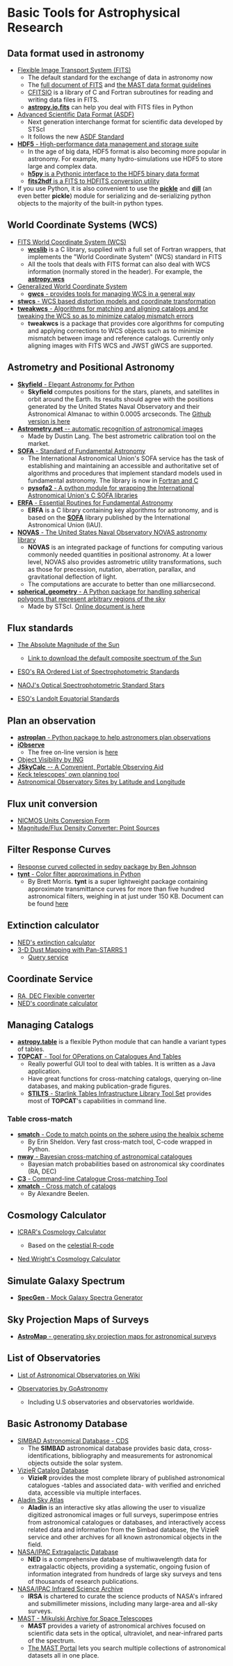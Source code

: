 # Basic Tools for Astrophysical Research

## Data format used in astronomy

* [Flexible Image Transport System (FITS)](https://archive.stsci.edu/fits/)
	- The default standard for the exchange of data in astronomy now
	- The [full document of FITS](https://fits.gsfc.nasa.gov/users_guide/usersguide.pdf) and [the MAST data format guidelines](https://archive.stsci.edu/data_format.html)
	- [CFITSIO](https://heasarc.gsfc.nasa.gov/fitsio/) is a library of C and Fortran subroutines for reading and writing data files in FITS.
	- [__astropy.io.fits__](https://docs.astropy.org/en/stable/io/fits/) can help you deal with FITS files in Python
* [Advanced Scientific Data Format (ASDF)](https://github.com/spacetelescope/asdf)
	- Next generation interchange format for scientific data developed by STScI
	- It follows the new [ASDF Standard](https://asdf-standard.readthedocs.io/en/latest/)
* [__HDF5__ - High-performance data management and storage suite](https://www.hdfgroup.org/solutions/hdf5/)
	- In the age of big data, HDF5 format is also becoming more popular in astronomy. For example, many hydro-simulations use HDF5 to store large and complex data.
	- [__h5py__ is a Pythonic interface to the HDF5 binary data format](https://www.h5py.org/)
	- [__fits2hdf__ is a FITS to HDFITS conversion utility](https://github.com/telegraphic/fits2hdf)
* If you use Python, it is also convenient to use the [__pickle__](https://docs.python.org/3/library/pickle.html) and [__dill__](https://pypi.org/project/dill/) (an even better __pickle__) module for serializing and de-serializing python objects to the majority of the built-in python types.

## World Coordinate Systems (WCS)

* [FITS World Coordinate System (WCS)](https://fits.gsfc.nasa.gov/fits_wcs.html)
	- [__wcslib__](http://www.atnf.csiro.au/people/mcalabre/WCS/wcslib/index.html) is a C library, supplied with a full set of Fortran wrappers, that implements the "World Coordinate System" (WCS) standard in FITS
	- All the tools that deals with FITS format can also deal with WCS information (normally stored in the header). For example, the [__astropy.wcs__](http://docs.astropy.org/en/stable/wcs/)
* [Generalized World Coordinate System](https://gwcs.readthedocs.io/en/latest/)
	- [__gwcs__ - provides tools for managing WCS in a general way](https://github.com/spacetelescope/gwcs)
* [__stwcs__ - WCS based distortion models and coordinate transformation](https://github.com/spacetelescope/stwcs)
* [__tweakwcs__ - Algorithms for matching and aligning catalogs and for tweaking the WCS so as to minimize catalog mismatch errors](https://github.com/spacetelescope/tweakwcs)
	- __tweakwcs__ is a package that provides core algorithms for computing and applying corrections to WCS objects such as to minimize mismatch between image and reference catalogs. Currently only aligning images with FITS WCS and JWST gWCS are supported.

## Astrometry and Positional Astronomy

* [__Skyfield__ - Elegant Astronomy for Python](https://rhodesmill.org/skyfield/)
	- __Skyfield__ computes positions for the stars, planets, and satellites in orbit around the Earth. Its results should agree with the positions generated by the United States Naval Observatory and their Astronomical Almanac to within 0.0005 arcseconds. The [Github version is here](https://github.com/skyfielders/python-skyfield/)
* [__Astrometry.net__ -- automatic recognition of astronomical images](https://github.com/dstndstn/astrometry.net)
	- Made by Dustin Lang. The best astrometric calibration tool on the market.
* [__SOFA__ - Standard of Fundamental Astronomy](http://www.iausofa.org/tandc.html)
	- The International Astronomical Union's SOFA service has the task of establishing and maintaining an accessible and authoritative set of algorithms and procedures that implement standard models used in fundamental astronomy. The library is now in [Fortran and C](http://www.iausofa.org/current.html)
	- [__pysofa2__ - A python module for wrapping the International Astronomical Union's C SOFA libraries](https://gitlab.com/deddy/pysofa2)
* [__ERFA__ - Essential Routines for Fundamental Astronomy](https://github.com/liberfa/erfa)
	- __ERFA__ is a C library containing key algorithms for astronomy, and is based on the [__SOFA__](http://www.iausofa.org/) library published by the International Astronomical Union (IAU).
* [__NOVAS__ - The United States Naval Observatory NOVAS astronomy library](https://github.com/brandon-rhodes/python-novas)
	- __NOVAS__ is an integrated package of functions for computing various commonly needed quantities in positional astronomy. At a lower level, NOVAS also provides astrometric utility transformations, such as those for precession, nutation, aberration, parallax, and gravitational deflection of light. 
	- The computations are accurate to better than one milliarcsecond. 
* [__spherical_geometry__ - A Python package for handling spherical polygons that represent arbitrary regions of the sky](https://github.com/spacetelescope/spherical_geometry)
	- Made by STScI. [Online document is here](https://spacetelescope.github.io/spherical_geometry/spherical_geometry/) 

## Flux standards

* [The Absolute Magnitude of the Sun](http://mips.as.arizona.edu/~cnaw/sun.html)
	- [Link to download the default composite spectrum of the Sun](http://mips.as.arizona.edu/~cnaw/sun_composite.fits)

* [ESO's RA Ordered List of Spectrophotometric Standards](https://www.eso.org/sci/observing/tools/standards/spectra/stanlis.html)
* [NAOJ's Optical Spectrophotometric Standard Stars](https://www.naoj.org/Observing/Instruments/FOCAS/Detail/UsersGuide/Observing/StandardStar/Spec/SpecStandard.html)
* [ESO's Landolt Equatorial Standards](http://www.eso.org/sci/observing/tools/standards/Landolt.html)

## Plan an observation

* [__astroplan__ - Python package to help astronomers plan observations](https://github.com/astropy/astroplan)
* [__iObserve__](http://onekilopars.ec/iobserve/)
	- The free on-line version is [here](https://www.arcsecond.io/iobserve)
* [Object Visibility by ING](http://catserver.ing.iac.es/staralt/)
* [__JSkyCalc__ -- A Convenient, Portable Observing Aid](https://www.dartmouth.edu/~physics/labs/skycalc/flyer.html)
* [Keck telescopes' own planning tool](https://www2.keck.hawaii.edu/software/obsplan/obsplan.php)
* [Astronomical Observatory Sites by Latitude and Longitude](http://www.eso.org/~ndelmott/obs_sites.html)

## Flux unit conversion

* [NICMOS Units Conversion Form](http://www.stsci.edu/hst/nicmos/tools/conversion_form.html)
* [Magnitude/Flux Density Converter: Point Sources](http://ssc.spitzer.caltech.edu/warmmission/propkit/pet/magtojy/)

## Filter Response Curves

* [Response curved collected in sedpy package by Ben Johnson](https://github.com/bd-j/sedpy/tree/master/sedpy/data/filters)
* [__tynt__ - Color filter approximations in Python](https://github.com/bmorris3/tynt)
	- By Brett Morris. __tynt__ is a super lightweight package containing approximate transmittance curves for more than five hundred astronomical filters, weighing in at just under 150 KB. Document can be found [here](https://tynt.readthedocs.io/en/latest/)

## Extinction calculator

* [NED's extinction calculator](https://ned.ipac.caltech.edu/extinction_calculator)
* [3-D Dust Mapping with Pan-STARRS 1](http://argonaut.skymaps.info)
	- [Query service](http://argonaut.skymaps.info/query)

## Coordinate Service

* [RA, DEC Flexible converter](http://www.astrouw.edu.pl/~jskowron/ra-dec/)
* [NED's coordinate calculator](https://ned.ipac.caltech.edu/coordinate_calculator)

## Managing Catalogs

* [__astropy.table__](https://docs.astropy.org/en/stable/table/) is a flexible Python module that can handle a variant types of tables.
* [__TOPCAT__ - Tool for OPerations on Catalogues And Tables](http://www.star.bris.ac.uk/~mbt/topcat/)
	- Really powerful GUI tool to deal with tables. It is written as a Java application.
	- Have great functions for cross-matching catalogs, querying on-line databases, and making publication-grade figures.
	- [__STILTS__ - Starlink Tables Infrastructure Library Tool Set](http://www.star.bris.ac.uk/~mbt/stilts/) provides most of __TOPCAT__'s capabilities in command line.

### Table cross-match

* [__smatch__ - Code to match points on the sphere using the healpix scheme](https://github.com/esheldon/smatch)
	- By Erin Sheldon. Very fast cross-match tool, C-code wrapped in Python.
* [__nway__ - Bayesian cross-matching of astronomical catalogues](https://github.com/JohannesBuchner/nway)
	- Bayesian match probabilities based on astronomical sky coordinates (RA, DEC)
* [__C3__ - Command-line Catalogue Cross-matching Tool](http://dame.dsf.unina.it/c3.html)
* [__xmatch__ - Cross match of catalogs](https://git.ias.u-psud.fr/abeelen/xmatch)
	- By Alexandre Beelen.

## Cosmology Calculator

* [ICRAR's Cosmology Calculator](http://cosmocalc.icrar.org)
	- Based on the [celestial R-code](https://github.com/asgr/celestial)

* [Ned Wright's Cosmology Calculator](http://www.astro.ucla.edu/%7Ewright/CosmoCalc.html)

## Simulate Galaxy Spectrum

* [__SpecGen__ - Mock Galaxy Spectra Generator](http://specgen.icrar.org)

## Sky Projection Maps of Surveys

* [__AstroMap__ - generating sky projection maps for astronomical surveys](http://astromap.icrar.org)


## List of Observatories

* [List of Astronomical Observatories on Wiki](https://en.wikipedia.org/wiki/List_of_astronomical_observatories)

* [Observatories by GoAstronomy](https://www.go-astronomy.com/observatories.htm)
	- Including U.S observatories and observatories worldwide.

## Basic Astronomy Database

* [SIMBAD Astronomical Database - CDS](http://simbad.u-strasbg.fr/simbad/)
    - The __SIMBAD__ astronomical database provides basic data, cross-identifications, bibliography and measurements for astronomical objects outside the solar system.
* [VizieR Catalog Database](http://vizier.u-strasbg.fr/viz-bin/VizieR)
    - __VizieR__ provides the most complete library of published astronomical catalogues -tables and associated data- with verified and enriched data, accessible via multiple interfaces.
* [Aladin Sky Atlas](https://aladin.u-strasbg.fr/aladin.gml#)
    - __Aladin__ is an interactive sky atlas allowing the user to visualize digitized astronomical images or full surveys, superimpose entries from astronomical catalogues or databases, and interactively access related data and information from the Simbad database, the VizieR service and other archives for all known astronomical objects in the field.
* [NASA/IPAC Extragalactic Database](https://ned.ipac.caltech.edu/)
    - __NED__ is a comprehensive database of multiwavelength data for extragalactic objects, providing a systematic, ongoing fusion of information integrated from hundreds of large sky surveys and tens of thousands of research publications.
* [NASA/IPAC Infrared Science Archive](https://irsa.ipac.caltech.edu/frontpage/)
    - __IRSA__ is chartered to curate the science products of NASA's infrared and submillimeter missions, including many large-area and all-sky surveys.
* [MAST - Mikulski Archive for Space Telescopes](http://archive.stsci.edu/)
    - __MAST__ provides a variety of astronomical archives focused on scientific data sets in the optical, ultraviolet, and near-infrared parts of the spectrum.
    - [The MAST Portal](https://mast.stsci.edu/portal/Mashup/Clients/Mast/Portal.html) lets you search multiple collections of astronomical datasets all in one place.